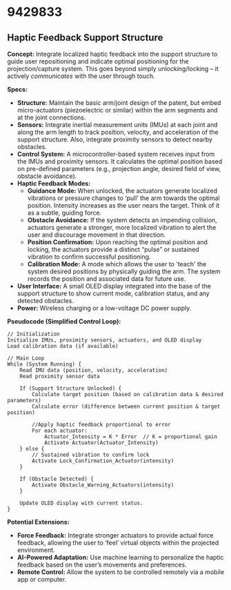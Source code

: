 # 9429833

## Haptic Feedback Support Structure

**Concept:** Integrate localized haptic feedback into the support structure to guide user repositioning and indicate optimal positioning for the projection/capture system. This goes beyond simply unlocking/locking – it actively *communicates* with the user through touch.

**Specs:**

*   **Structure:** Maintain the basic arm/joint design of the patent, but embed micro-actuators (piezoelectric or similar) within the arm segments and at the joint connections.
*   **Sensors:** Integrate inertial measurement units (IMUs) at each joint and along the arm length to track position, velocity, and acceleration of the support structure. Also, integrate proximity sensors to detect nearby obstacles.
*   **Control System:** A microcontroller-based system receives input from the IMUs and proximity sensors. It calculates the optimal position based on pre-defined parameters (e.g., projection angle, desired field of view, obstacle avoidance). 
*   **Haptic Feedback Modes:**
    *   **Guidance Mode:** When unlocked, the actuators generate localized vibrations or pressure changes to ‘pull’ the arm towards the optimal position. Intensity increases as the user nears the target. Think of it as a subtle, guiding force.
    *   **Obstacle Avoidance:** If the system detects an impending collision, actuators generate a stronger, more localized vibration to alert the user and discourage movement in that direction.
    *   **Position Confirmation:** Upon reaching the optimal position and locking, the actuators provide a distinct “pulse” or sustained vibration to confirm successful positioning.
    *   **Calibration Mode:** A mode which allows the user to 'teach' the system desired positions by physically guiding the arm. The system records the position and associated data for future use.
*   **User Interface:** A small OLED display integrated into the base of the support structure to show current mode, calibration status, and any detected obstacles.
*   **Power:** Wireless charging or a low-voltage DC power supply.

**Pseudocode (Simplified Control Loop):**

```
// Initialization
Initialize IMUs, proximity sensors, actuators, and OLED display
Load calibration data (if available)

// Main Loop
While (System Running) {
    Read IMU data (position, velocity, acceleration)
    Read proximity sensor data
    
    If (Support Structure Unlocked) {
        Calculate target position (based on calibration data & desired parameters)
        Calculate error (difference between current position & target position)
        
        //Apply haptic feedback proportional to error
        For each actuator:
            Actuator_Intensity = K * Error  // K = proportional gain
            Activate Actuator(Actuator_Intensity)
    } else {
        // Sustained vibration to confirm lock
        Activate Lock_Confirmation_Actuator(intensity)
    }
    
    If (Obstacle Detected) {
        Activate Obstacle_Warning_Actuators(intensity)
    }
    
    Update OLED display with current status.
}
```

**Potential Extensions:**

*   **Force Feedback:** Integrate stronger actuators to provide actual force feedback, allowing the user to ‘feel’ virtual objects within the projected environment.
*   **AI-Powered Adaptation:** Use machine learning to personalize the haptic feedback based on the user’s movements and preferences.
*   **Remote Control:** Allow the system to be controlled remotely via a mobile app or computer.